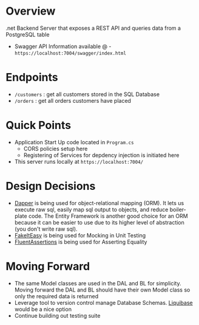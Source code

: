 # Overview
.net Backend Server that exposes a REST API and queries data from a PostgreSQL table
- Swagger API Information available @ - `https://localhost:7004/swagger/index.html`

# Endpoints 
- `/customers` : get all customers stored in the SQL Database
- `/orders` : get all orders customers have placed

# Quick Points
- Application Start Up code located in `Program.cs`
    - CORS policies setup here
    - Registering of Services for depdency injection is initiated here
- This server runs locally at `https://localhost:7004/`

# Design Decisions
- [Dapper](https://www.nuget.org/packages/Dapper) is being used for
object-relational mapping (ORM). It lets us execute raw sql, easily map
sql output to objects, and reduce boiler-plate code. The Entity Framework is
another good choice for an ORM because it can be easier to use due to its
higher level of abstraction (you don't write raw sql).
- [FakeItEasy](https://www.nuget.org/packages/FakeItEasy/8.0.0-alpha.1.10) is being used for Mocking in Unit Testing
- [FluentAssertions](https://www.nuget.org/packages/FluentAssertions/) is being used
for Asserting Equality


# Moving Forward
- The same Model classes are used in the DAL and BL for simplicity. Moving forward
the DAL and BL should have their own Model class so only the required data is returned
- Leverage tool to version control manage Database Schemas. [Liquibase](https://www.liquibase.com/)
would be a nice option
- Continue building out testing suite

